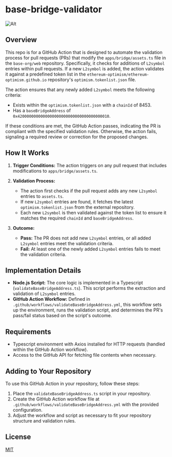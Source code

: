 # base-bridge-validator

![Alt](https://repobeats.axiom.co/api/embed/45100930be03bcb501e479efbebbe13aff805c55.svg "Repobeats analytics image")

## Overview

This repo is for a GitHub Action that is designed to automate the validation process for pull requests (PRs) that modify the `apps/bridge/assets.ts` file in the `base-org/web` repository. Specifically, it checks for additions of `L2symbol` entries within pull requests. If a new `L2symbol` is added, the action validates it against a predefined token list in the `ethereum-optimism/ethereum-optimism.github.io` repository's `optimism.tokenlist.json` file.

The action ensures that any newly added `L2symbol` meets the following criteria:

- Exists within the `optimism.tokenlist.json` with a `chainId` of 8453.
- Has a `baseBridgeAddress` of `0x4200000000000000000000000000000000000010`.

If these conditions are met, the GitHub Action passes, indicating the PR is compliant with the specified validation rules. Otherwise, the action fails, signaling a required review or correction for the proposed changes.

## How It Works

1. **Trigger Conditions:** The action triggers on any pull request that includes modifications to `apps/bridge/assets.ts`.

2. **Validation Process:**

   - The action first checks if the pull request adds any new `L2symbol` entries to `assets.ts`.
   - If new `L2symbol` entries are found, it fetches the latest `optimism.tokenlist.json` from the external repository.
   - Each new `L2symbol` is then validated against the token list to ensure it matches the required `chainId` and `baseBridgeAddress`.

3. **Outcome:**
   - **Pass:** The PR does not add new `L2symbol` entries, or all added `L2symbol` entries meet the validation criteria.
   - **Fail:** At least one of the newly added `L2symbol` entries fails to meet the validation criteria.

## Implementation Details

- **Node.js Script:** The core logic is implemented in a Typescript (`validateBaseBridgeAddress.ts`). This script performs the extraction and validation of `L2symbol` entries.
- **GitHub Action Workflow:** Defined in `.github/workflows/validateBaseBridgeAddress.yml`, this workflow sets up the environment, runs the validation script, and determines the PR's pass/fail status based on the script's outcome.

## Requirements

- Typescript environment with Axios installed for HTTP requests (handled within the GitHub Action workflow).
- Access to the GitHub API for fetching file contents when necessary.

## Adding to Your Repository

To use this GitHub Action in your repository, follow these steps:

1. Place the `validateBaseBridgeAddress.ts` script in your repository.
2. Create the GitHub Action workflow file at `.github/workflows/validateBaseBridgeAddress.yml` with the provided configuration.
3. Adjust the workflow and script as necessary to fit your repository structure and validation rules.

## License

[MIT](LICENSE)

